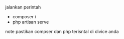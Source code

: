 jalankan perintah
- composer i
- php artisan serve

note pastikan compser dan php terisntal di divice anda
